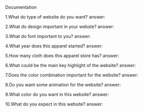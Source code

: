 Documentation



1.What do type of website do you want?
answer: 

2.What do design important in your webste?
answer: 

3.What do font important to you?
answer:

4.What year does this apparel started?
answer: 

5.How many cloth does this apparel store has?
answer: 

6.What could be the main key highlight of the website?
answer: 

7.Does the color combination important for the website?
answer: 

8.Do you want some animation for the website?
answer: 

9.What color do you want in this website?
answer: 

10.What do you expect in this website?
answer: 



